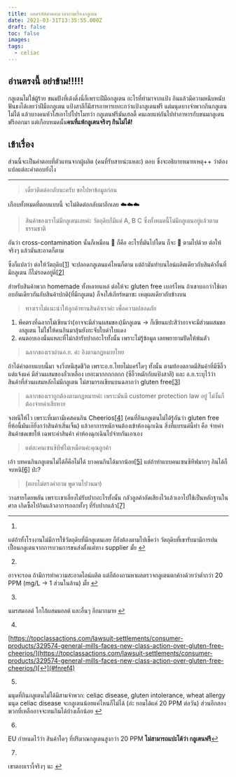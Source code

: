 ```yaml
---
title: ถอดรหัสคำตอบเวลาถามเรื่องกลูเตน
date: 2021-03-31T13:35:55.000Z
draft: false
toc: false
images:
tags:
  - celiac
---
```


## อ่านตรงนี้ อย่าข้าม!!!!!

กลูเตนไม่ใช่ผู้ร้าย ขนมปังที่เด้งดึ๋งนี่ก็เพราะฝีมือกลูเตน อะไรที่ทำมาจากแป้ง กินแล้วมีความหนึบหนับ ฟันธงได้เลยว่าฝีมือกลูเตน แป้งสาลีก็มีสารอาหารเยอะกว่าแป้งกลูเตนฟรี แต่มนุดบางจำพวกกินกลูเตนไม่ได้ แล้วบางคนหัวใสเอาไปโปรโมทว่า กลูเตนฟรีมันเฮลตี้ คนเลยแห่กันไปทำอาหารกับขนมกลูเตนฟรีออกมา แต่เกือบหมดนั้น**คนที่แพ้กลูเตนจริงๆ กินไม่ได้!**

## เข้าเรื่อง

ส่วนนี้จะเป็นคำตอบที่ตัวแทนจากผู้ผลิต (คนที่รับสายน่ะแหละ) ตอบ ซึ่งจะอธิบายหมายเหตุ++ ว่าต้องแปลแต่ละคำตอบยังไง

---

> เดี๋ยวติดต่อกลับนะครับ ขอไปหาข้อมูลก่อน

เกือบทั้งหมดที่ตอบแบบนี้ จะไม่ติดต่อกลับมาอีกเลย ☁️☁️☁️

> สินค้าของเราไม่มีกลูเตนเลยค่ะ วัตถุดิบก็มีแค่ A, B C ซึ่งทั้งหมดนี้ไม่มีกลูเตนอยู่แล้วตามธรรมชาติ

อันว่า cross-contamination นั้นก็เหมือน 💩 ก็คือ อะไรที่มันไปโดน ก็จะ 🤮 ตามไปด้วย ต่อให้จริงๆ แล้วมันสะอาดก็ตาม

ซึ่งก็แปลว่า ต่อให้วัตถุดิบ[[1]](#fn1) จะปลอดกลูเตนแค่ไหนก็ตาม แต่ถ้ามันทำบนไลน์ผลิตเดียวกับสินค้าอื่นที่มีกลูเตน ก็ไม่รอดอยู่ดี[[2]](#fn2)

สำหรับสินค้าพวก homemade ทั้งหลายแหล่ ต่อให้จะ gluten free เบอร์ไหน ถ้าเขาบอกว่าใช้เตาอบอันเดียวกันกับสินค้าปกติ(ที่มีกลูเตน) ก็จงใส่เกียร์หมาซะ เหตุผลเดียวกับข้างบน

> ทางเราไม่แนะนำให้ลูกค้าทานสินค้าเราค่ะ เพื่อความปลอดภัย

1. พีคตรงที่ฉลากไม่เขียนว่า(อาจจะมีส่วนผสมของ)มีกลูเตน -> ก็เขียนแปะสิว่าอาจจะมีส่วนผสมของกลูเตน ไม่ใช่ให้คนกินมาลุ้นยังกะจับใบดำใบแดง
2. คนตอบเองนั่นแหละที่ไม่กล้ารับปากอะไรทั้งนั้น เพราะไม่รู้ข้อมูล เลยพยายามปัดให้พ้นตัว

> ฉลากของเราผ่านอ.ย. ค่ะ อิงตามกฎหมายไทย

ถ้าได้คำตอบแบบนี้มา จงวิ่งหนีสุดชีวิต เพราะอ.ย.ไทยไม่แคร์ใดๆ ทั้งนั้น ตามท้องตลาดมีสินค้าที่มีซีอิ๊ว แต่แจ้งแค่ มีส่วนผสมของถั่วเหลือง เยอะมากกกกกกก (ซีอิ๊วหมักกับแป้งสาลี) และ อ.ย.ระบุไว้ว่า สินค้าที่ส่วนผสมหลักไม่มีกลูเตน ไม่สามารถเขียนบนฉลากว่า gluten free[[3]](#fn3)

> ฉลากของเราถูกต้องตามกฎหมายค่ะ เพราะมันมี customer protection law อยู่ ไม่งั้นก็ต้องจ่ายค่าเสียหาย

จงหนีให้ไว เพราะที่เมกามีเคสคนกิน Cheerios[[4]](#fn4) (คนที่กินกลูเตนไม่ได้รู้กันว่า gluten free ยี่ห้อนี้มันเก๊ยิ่งกว่าสินค้าเสิ่นเจิ้น) แล้วอาการหนักจนต้องเข้าห้องฉุกเฉิน สิ่งที่แบรนด์นี้ทำ คือ จ่ายค่าสินค้าชดเชยให้ เฉพาะค่าสินค้า ค่าห้องฉุกเฉินไปจ่ายกันเอาเอง

> แต่ละคนเซนซิทีฟไม่เหมือนค่ะคุณลูกค้า

เอ้า บทคนกินกลูเตนไม่ได้ก็คือไม่ได้ บางคนกินได้มากน้อย[[5]](#fn5) แต่ถ้าทำแบบคนเซนซิทีฟมากๆ กินได้ก็จบหนิ[[6]](#fn6) ป่ะ?

> (ตอบไม่ตรงคำถาม พูดวนไปวนมา)

วางสายโดยพลัน เพราะเขาเลี่ยงไม่รับปากอะไรทั้งนั้น กลัวลูกค้าอัดเสียงไว้แล้วเอาไปใช้เป็นหลักฐานในศาล เกิดซื้อไปกินแล้วอาการออกทั้งๆ ที่รับปากแล้ว[[7]](#fn7)

---

1. 
แต่ถ้าทั้งโรงงานไม่มีการใช้วัตถุดิบที่มีกลูเตนเลย ก็ยังต้องตามไปเช็คว่า วัตถุดิบที่เขารับมามีการปนเปื้อนกลูเตนจากการบวนการขนส่งตั้งแต่ทาง supplier มั้ย [↩︎](#fnref1)

2. 
อาจจะรอด ถ้ามีการทำความสะอาดไลน์ผลิต แต่ก็ต้องถามหาผลตรวจกลูเตนตกค้างด้วยว่าต่ำกว่า 20 PPM (mg/L -> 1 ส่วนในล้าน) มั้ย [↩︎](#fnref2)

3. 
นมรสมอลต์ โกโก้ผสมมอลต์ และอื่นๆ อีกมากมาย [↩︎](#fnref3)

4. 
[https://topclassactions.com/lawsuit-settlements/consumer-products/329574-general-mills-faces-new-class-action-over-gluten-free-cheerios/](https://topclassactions.com/lawsuit-settlements/consumer-products/329574-general-mills-faces-new-class-action-over-gluten-free-cheerios/)[↩︎](#fnref4)

5. 
มนุดที่กินกลูเตนไม่ได้มีสามจำพวก: celiac disease, gluten intolerance, wheat allergy มนุด celiac disease จะกลูเตนน้อยแค่ไหนก็ไม่ได้ (อ่ะ ยอมได้แค่ 20 PPM ต่อวัน) ส่วนอีกสองพวกที่เหลืออาจจะทนกินได้บ้างเล็กน้อย [↩︎](#fnref5)

6. 
EU กำหนดไว้ว่า สินค้าใดๆ ที่ปริมาณกลูเตนสูงกว่า 20 PPM **ไม่สามารถแปะได้ว่า กลูเตนฟรี**[↩︎](#fnref6)

7. 
เขาตอบเรางี้จริงๆ นะ [↩︎](#fnref7)
